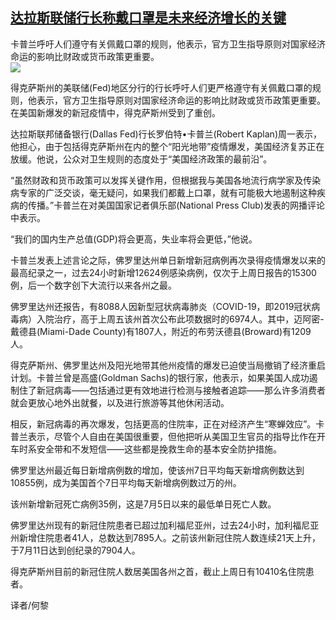 <!--1594698693000-->
[达拉斯联储行长称戴口罩是未来经济增长的关键](https://cn.ft.com/story/001088527?full=y)
------

<div></div><div class="story-lead">卡普兰呼吁人们遵守有关佩戴口罩的规则，他表示，官方卫生指导原则对国家经济命运的影响比财政或货币政策更重要。</div><div class=" story-image image"><img src="https://thumbor.ftacademy.cn/unsafe/1340x754/https://thumbor.ftacademy.cn/unsafe/picture/5/000097325_piclink.jpg"></div><div class="story-body"><div id="story-body-container"><p>得克萨斯州的美联储(Fed)地区分行的行长呼吁人们更严格遵守有关佩戴口罩的规则，他表示，官方卫生指导原则对国家经济命运的影响比财政或货币政策更重要。在美国新爆发的新冠疫情中，得克萨斯州受到了重创。</p><p>达拉斯联邦储备银行(Dallas Fed)行长罗伯特•卡普兰(Robert Kaplan)周一表示，他担心，由于包括得克萨斯州在内的整个“阳光地带”疫情爆发，美国经济复苏正在放缓。他说，公众对卫生规则的态度处于“美国经济政策的最前沿”。</p><p>“虽然财政和货币政策可以发挥关键作用，但根据我与美国各地流行病学家及传染病专家的广泛交谈，毫无疑问，如果我们都戴上口罩，就有可能极大地遏制这种疾病的传播。”卡普兰在对美国国家记者俱乐部(National Press Club)发表的网播评论中表示。</p><p>“我们的国内生产总值(GDP)将会更高，失业率将会更低，”他说。</p><div  data-o-ads-name="mpu-middle1" class="o-ads in-article-advert" data-o-ads-formats-default="false"  data-o-ads-formats-small="FtcMobileMpu"  data-o-ads-formats-medium="FtcMpu" data-o-ads-formats-large="FtcMpu" data-o-ads-formats-extra="FtcMpu" data-o-ads-targeting="cnpos=middle1;" data-cy='[{"devices":["PC","iPhoneWeb","AndroidWeb","iPhoneApp","AndroidApp"],"pattern":"MPU","position":"Middle1","container":"mpuInStory"}]'></div><p>卡普兰发表上述言论之际，佛罗里达州单日新增新冠病例再次录得疫情爆发以来的最高纪录之一，过去24小时新增12624例感染病例，仅次于上周日报告的15300例，后一个数字创下大流行以来各州之最。</p><p>佛罗里达州还报告，有8088人因新型冠状病毒肺炎（COVID-19，即2019冠状病毒病）入院治疗，高于上周五该州首次公布此项数据时的6974人。其中，迈阿密-戴德县(Miami-Dade County)有1807人，附近的布劳沃德县(Broward)有1209人。</p><p>得克萨斯州、佛罗里达州及阳光地带其他州疫情的爆发已迫使当局撤销了经济重启计划。卡普兰曾是高盛(Goldman Sachs)的银行家，他表示，如果美国人成功遏制住了新冠病毒——包括通过更有效地进行检测与接触者追踪——那么许多消费者就会更放心地外出就餐，以及进行旅游等其他休闲活动。</p><p>相反，新冠病毒的再次爆发，包括更高的住院率，正在对经济产生“寒蝉效应”。卡普兰表示，尽管个人自由在美国很重要，但他把听从美国卫生官员的指导比作在开车时系安全带和不发短信——这些都是挽救生命的基本安全防护措施。</p><p>佛罗里达州最近每日新增病例数的增加，使该州7日平均每天新增病例数达到10855例，成为美国首个7日平均每天新增病例数过万的州。</p><p>该州新增新冠死亡病例35例，这是7月5日以来的最低单日死亡人数。</p><div data-o-ads-name="mpu-middle2" class="o-ads in-article-advert" data-o-ads-formats-default="false"  data-o-ads-formats-small="FtcMobileMpu"  data-o-ads-formats-medium="false" data-o-ads-formats-large="false" data-o-ads-formats-extra="false" data-o-ads-targeting="cnpos=middle2;" data-cy='[{"devices":["iPhoneWeb","AndroidWeb","iPhoneApp","AndroidApp"],"pattern":"MPU","position":"Middle2","container":"mpuInStory"}]'></div><p>佛罗里达州现有的新冠住院患者已超过加利福尼亚州，过去24小时，加利福尼亚州新增住院患者41人，总数达到7895人。之前该州新冠住院人数连续21天上升，于7月11日达到创纪录的7904人。</p><p>得克萨斯州目前的新冠住院人数居美国各州之首，截止上周日有10410名住院患者。</p><p>译者/何黎</p></div><div class="clearfloat"></div></div>
